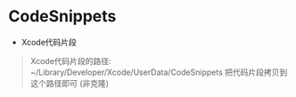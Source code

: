 # CodeSnippets
- Xcode代码片段

> Xcode代码片段的路径: ~/Library/Developer/Xcode/UserData/CodeSnippets
> 把代码片段拷贝到这个路径即可 (非克隆)



